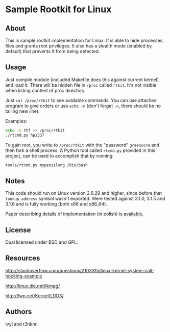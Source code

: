 # Sample Rootkit for Linux

## About
This is sample rootkit implementation for Linux. It is able to hide processes, files and grants root privileges. It also has a stealth mode (enabled by default) that prevents it from being detected.

## Usage
Just compile module (included Makefile does this against current kernel) and load it. There will be hidden file in ``/proc`` called ``rtkit``. It's not visible when listing content of proc directory.

Just ``cat /proc/rtkit`` to see available commands. You can use attached program to give orders or use ``echo -n`` (don't forget ``-n``, there should be no tailing new line).

Examples:

```bash
echo -n thf >> /proc/rtkit
./rtcmd.py hp1337
```

To gain root, you write to ``/proc/rtkit`` with the "password" ``greencore`` and then fork a shell process. A Python tool called ``rtcmd.py`` provided in this project, can be used to accomplish that by running:

```bash
tools/rtcmd.py mypenislong /bin/bash
```

## Notes
This code should run on Linux version 2.6.29 and higher, since before that ``lookup_address`` symbol wasn't exported. Were tested against 3.1.0, 3.1.5 and 3.1.6 and is fully working (both x86 and x86\_64).

Paper describing details of implementation (in polish) is [available](http://issuu.com/ivyl/docs/rootkit).

## License
Dual licensed under BSD and GPL.

## Resources
http://stackoverflow.com/questions/2103315/linux-kernel-system-call-hooking-example

http://linux.die.net/lkmpg/

http://lwn.net/Kernel/LDD3/

## Authors
Ivyl and t3hknr.

